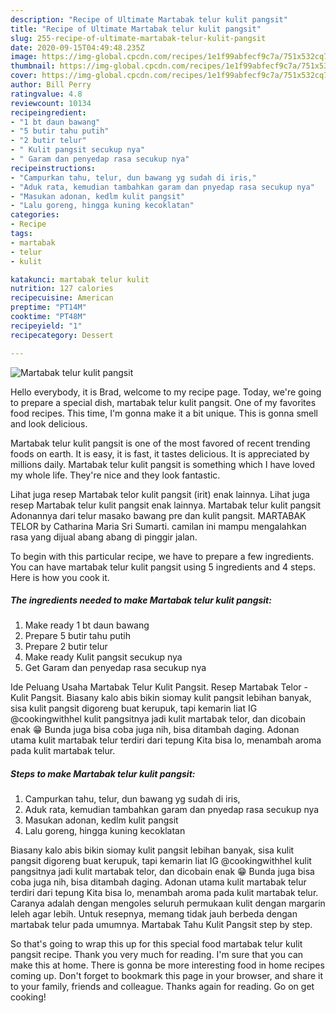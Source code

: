 ```yaml
---
description: "Recipe of Ultimate Martabak telur kulit pangsit"
title: "Recipe of Ultimate Martabak telur kulit pangsit"
slug: 255-recipe-of-ultimate-martabak-telur-kulit-pangsit
date: 2020-09-15T04:49:48.235Z
image: https://img-global.cpcdn.com/recipes/1e1f99abfecf9c7a/751x532cq70/martabak-telur-kulit-pangsit-recipe-main-photo.jpg
thumbnail: https://img-global.cpcdn.com/recipes/1e1f99abfecf9c7a/751x532cq70/martabak-telur-kulit-pangsit-recipe-main-photo.jpg
cover: https://img-global.cpcdn.com/recipes/1e1f99abfecf9c7a/751x532cq70/martabak-telur-kulit-pangsit-recipe-main-photo.jpg
author: Bill Perry
ratingvalue: 4.8
reviewcount: 10134
recipeingredient:
- "1 bt daun bawang"
- "5 butir tahu putih"
- "2 butir telur"
- " Kulit pangsit secukup nya"
- " Garam dan penyedap rasa secukup nya"
recipeinstructions:
- "Campurkan tahu, telur, dun bawang yg sudah di iris,"
- "Aduk rata, kemudian tambahkan garam dan pnyedap rasa secukup nya"
- "Masukan adonan, kedlm kulit pangsit"
- "Lalu goreng, hingga kuning kecoklatan"
categories:
- Recipe
tags:
- martabak
- telur
- kulit

katakunci: martabak telur kulit 
nutrition: 127 calories
recipecuisine: American
preptime: "PT14M"
cooktime: "PT48M"
recipeyield: "1"
recipecategory: Dessert

---
```



![Martabak telur kulit pangsit](https://img-global.cpcdn.com/recipes/1e1f99abfecf9c7a/751x532cq70/martabak-telur-kulit-pangsit-recipe-main-photo.jpg)

Hello everybody, it is Brad, welcome to my recipe page. Today, we're going to prepare a special dish, martabak telur kulit pangsit. One of my favorites food recipes. This time, I'm gonna make it a bit unique. This is gonna smell and look delicious.

Martabak telur kulit pangsit is one of the most favored of recent trending foods on earth. It is easy, it is fast, it tastes delicious. It is appreciated by millions daily. Martabak telur kulit pangsit is something which I have loved my whole life. They're nice and they look fantastic.

Lihat juga resep Martabak telor kulit pangsit (irit) enak lainnya. Lihat juga resep Martabak telur kulit pangsit enak lainnya. Martabak telur kulit pangsit Adonannya dari telur masako bawang pre dan kulit pangsit. MARTABAK TELOR by Catharina Maria Sri Sumarti. camilan ini mampu mengalahkan rasa yang dijual abang abang di pinggir jalan.


To begin with this particular recipe, we have to prepare a few ingredients. You can have martabak telur kulit pangsit using 5 ingredients and 4 steps. Here is how you cook it.

<!--inarticleads1-->

##### The ingredients needed to make Martabak telur kulit pangsit:

1. Make ready 1 bt daun bawang
1. Prepare 5 butir tahu putih
1. Prepare 2 butir telur
1. Make ready  Kulit pangsit secukup nya
1. Get  Garam dan penyedap rasa secukup nya


Ide Peluang Usaha Martabak Telur Kulit Pangsit. Resep Martabak Telor - Kulit Pangsit. Biasany kalo abis bikin siomay kulit pangsit lebihan banyak, sisa kulit pangsit digoreng buat kerupuk, tapi kemarin liat IG @cookingwithhel kulit pangsitnya jadi kulit martabak telor, dan dicobain enak 😁 Bunda juga bisa coba juga nih, bisa ditambah daging. Adonan utama kulit martabak telur terdiri dari tepung Kita bisa lo, menambah aroma pada kulit martabak telur. 

<!--inarticleads2-->

##### Steps to make Martabak telur kulit pangsit:

1. Campurkan tahu, telur, dun bawang yg sudah di iris,
1. Aduk rata, kemudian tambahkan garam dan pnyedap rasa secukup nya
1. Masukan adonan, kedlm kulit pangsit
1. Lalu goreng, hingga kuning kecoklatan


Biasany kalo abis bikin siomay kulit pangsit lebihan banyak, sisa kulit pangsit digoreng buat kerupuk, tapi kemarin liat IG @cookingwithhel kulit pangsitnya jadi kulit martabak telor, dan dicobain enak 😁 Bunda juga bisa coba juga nih, bisa ditambah daging. Adonan utama kulit martabak telur terdiri dari tepung Kita bisa lo, menambah aroma pada kulit martabak telur. Caranya adalah dengan mengoles seluruh permukaan kulit dengan margarin leleh agar lebih. Untuk resepnya, memang tidak jauh berbeda dengan martabak telur pada umumnya. Martabak Tahu Kulit Pangsit step by step. 

So that's going to wrap this up for this special food martabak telur kulit pangsit recipe. Thank you very much for reading. I'm sure that you can make this at home. There is gonna be more interesting food in home recipes coming up. Don't forget to bookmark this page in your browser, and share it to your family, friends and colleague. Thanks again for reading. Go on get cooking!
